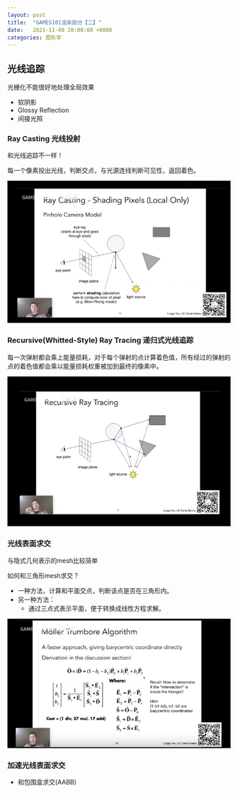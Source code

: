 ```yaml
---
layout: post
title:  "GAMES101渲染部分【二】"
date:   2021-11-08 20:00:00 +0800
categories: 图形学
---
```






## 光线追踪

光栅化不能很好地处理全局效果

- 软阴影
- Glossy Reflection
- 间接光照



### Ray Casting 光线投射

和光线追踪不一样！

每一个像素投出光线，判断交点，与光源连线判断可见性，返回着色。

![image-20211108222342280](\assets\2021-11-08-GAMES101渲染部分【二】.assets\image-20211108222342280.png)



### Recursive(Whitted-Style) Ray Tracing 递归式光线追踪

每一次弹射都会乘上能量损耗，对于每个弹射的点计算着色值，所有经过的弹射的点的着色值都会乘以能量损耗权重被加到最终的像素中。

![image-20211108222620010](\assets\2021-11-08-GAMES101渲染部分【二】.assets\image-20211108222620010.png)





### 光线表面求交

与隐式几何表示的mesh比较简单

如何和三角形mesh求交？

- 一种方法，计算和平面交点，判断该点是否在三角形内。
- 另一种方法：
  - 通过三点式表示平面，便于转换成线性方程求解。

![image-20211108223212786](\assets\2021-11-08-GAMES101渲染部分【二】.assets\image-20211108223212786.png)



### 加速光线表面求交

- 和包围盒求交(AABB)
